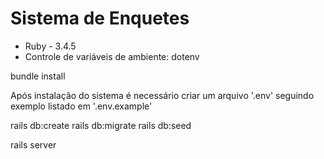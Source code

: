 # Sistema de Enquetes

* Ruby - 3.4.5
* Controle de variáveis de ambiente: dotenv

bundle install

Após instalação do sistema é necessário criar um arquivo '.env' seguindo exemplo listado em '.env.example'

rails db:create
rails db:migrate
rails db:seed

rails server